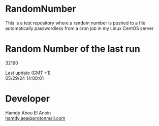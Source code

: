 # RandomNumber    
This is a test repository where a random number is pushed to a file automatically passwordless from a cron job in my Linux CentOS server    
# Random Number of the last run   
32190
      
Last update (GMT +1)    
05/29/24 14:00:01
# Developer    
Hamdy Abou El Anein   
hamdy.aea@protonmail.com
